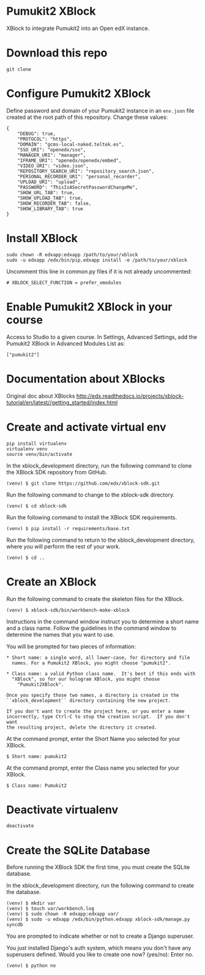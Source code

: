 # Pumukit2 XBlock

XBlock to integrate Pumukit2 into an Open edX instance.

# Download this repo

```
git clone 
```

# Configure Pumukit2 XBlock

Define password and domain of your Pumukit2 instance in an `env.json` file
created at the root path of this repository. Change these values:

```
{
    "DEBUG": true,
    "PROTOCOL": "https",
    "DOMAIN": "gcms-local-naked.teltek.es",
    "SSO_URI": "openedx/sso",
    "MANAGER_URI": "manager",
    "IFRAME_URI": "openedx/openedx/embed",
    "VIDEO_URI": "video.json",
    "REPOSITORY_SEARCH_URI": "repository_search.json",
    "PERSONAL_RECORDER_URI": "personal_recorder",
    "UPLOAD_URI": "upload",
    "PASSWORD": "ThisIsASecretPasswordChangeMe",
    "SHOW_URL_TAB": true,
    "SHOW_UPLOAD_TAB": true,
    "SHOW_RECORDER_TAB": false,
    "SHOW_LIBRARY_TAB": true
}
```


# Install XBlock

```
sudo chown -R edxapp:edxapp /path/to/your/xblock
sudo -u edxapp /edx/bin/pip.edxapp install -e /path/to/your/xblock
```

Uncomment this line in common.py files if it is not already uncommented:

```
# XBLOCK_SELECT_FUNCTION = prefer_xmodules
```

# Enable Pumukit2 XBlock in your course

Access to Studio to a given course. In Settings, Advanced Settings, add
the Pumukit2 XBlock in Advanced Modules List as:

```
["pumukit2"]
```


# Documentation about XBlocks

Original doc about XBlocks
http://edx.readthedocs.io/projects/xblock-tutorial/en/latest//getting_started/index.html

# Create and activate virtual env

```
pip install virtualenv
virtualenv venv
source venv/bin/activate
```

In the xblock_development directory, run the following command to clone the XBlock SDK repository from GitHub.

```
(venv) $ git clone https://github.com/edx/xblock-sdk.git
```

Run the following command to change to the xblock-sdk directory.

```
(venv) $ cd xblock-sdk
```

Run the following command to install the XBlock SDK requirements.

```
(venv) $ pip install -r requirements/base.txt
```

Run the following command to return to the xblock_development directory, where you will perform the rest of your work.

```
(venv) $ cd ..
```

# Create an XBlock

Run the following command to create the skeleton files for the XBlock.

```
(venv) $ xblock-sdk/bin/workbench-make-xblock
```

Instructions in the command window instruct you to determine a short name and a class name. Follow the guidelines in the command window to determine the names that you want to use.

You will be prompted for two pieces of information:

```
* Short name: a single word, all lower-case, for directory and file
  names. For a Pumukit2 XBlock, you might choose "pumukit2".

* Class name: a valid Python class name.  It's best if this ends with
  "XBlock", so for our hologram XBlock, you might choose
    "Pumukit2XBlock".

Once you specify those two names, a directory is created in the
``xblock_development`` directory containing the new project.

If you don't want to create the project here, or you enter a name
incorrectly, type Ctrl-C to stop the creation script.  If you don't want
the resulting project, delete the directory it created.
```

At the command prompt, enter the Short Name you selected for your XBlock.

```
$ Short name: pumukit2
```

At the command prompt, enter the Class name you selected for your XBlock.

```
$ Class name: Pumukit2
```


# Deactivate virtualenv

```
deactivate
```


# Create the SQLite Database

Before running the XBlock SDK the first time, you must create the SQLite database.

In the xblock_development directory, run the following command to create the database.

```
(venv) $ mkdir var
(venv) $ touch var/workbench.log
(venv) $ sudo chown -R edxapp:edxapp var/
(venv) $ sudo -u edxapp /edx/bin/python.edxapp xblock-sdk/manage.py syncdb
```

You are prompted to indicate whether or not to create a Django superuser.

You just installed Django's auth system, which means you don't have any
superusers defined. Would you like to create one now? (yes/no):
Enter no.

```
(venv) $ python no
```
